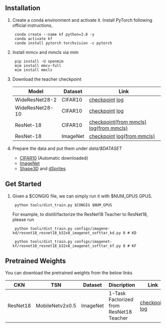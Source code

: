 ## Installation
1. Create a conda environment and activate it. Install PyTorch following official instructions,

        conda create --name kf python=3.8 -y
        conda activate kf
        conda install pytorch torchvision -c pytorch

2. Install mmcv and mmcls via mim

        pip install -U openmim
        mim install mmcv-full
        mim install mmcls

3. Download the teacher checkpoint

    | Model | Dataset | Link|
    |--- |  --- | --- |
    | WideResNet28-2 | CIFAR10 | [checkpoint](https://drive.google.com/file/d/1_MgpoL8F_2wwgC6UD_tdDcX_teGgg3Mh/view?usp=sharing)  [log](https://drive.google.com/file/d/179_3yTHX8xmxYMQWMdwiLSNeSPEUn1mY/view?usp=sharing)|
    | WideResNet28-10 | CIFAR10 | [checkpoint](https://drive.google.com/file/d/1Gv4VRki5gToF5TNm84cdQJqU-HhU0Jy1/view?usp=sharing) [log](https://drive.google.com/file/d/1wQsAJ9gAKBJboghIO1K0eakRAsk5TwmP/view?usp=sharing)|
    | ResNet-18 | CIFAR10 | [checkpoint(from mmcls)](https://download.openmmlab.com/mmclassification/v0/resnet/resnet18_b16x8_cifar10_20210528-bd6371c8.pth) [log(from mmcls)](https://download.openmmlab.com/mmclassification/v0/resnet/resnet18_b16x8_cifar10_20210528-bd6371c8.log.json)|
    | ResNet-18 | ImageNet | [checkpoint](https://drive.google.com/file/d/1aCpmoUvTOFZ8P2OzmBpj66H7-NQfdBwc/view?usp=sharing) [log(from mmcls)](https://download.openmmlab.com/mmclassification/v0/resnet/resnet18_8xb32_in1k_20210831-fbbb1da6.log.json)|

4. Prepare the data and put them under *data/$DATASET*
    - [CIFAR10](https://www.cs.toronto.edu/~kriz/cifar.html) (Automatic downloaded)
    - [ImageNet](https://www.image-net.org)
    - [Shape3D](https://github.com/deepmind/3d-shapes) and [dSprites](https://github.com/deepmind/dsprites-dataset)
    

## Get Started
1. Given a $CONGIG file, we can simply run it with $NUM_GPUS GPUS.
        
        python tools/dist_train.py $CONGIG $NUM_GPUS
    
    For example, to distill/factorize the ResNet18 Teacher to ResNet18, please run

        python tools/dist_train.py configs/imagene-kd/resnet18_resnet18_b32x8_imagenet_softtar_kd.py 8 # KD

        python tools/dist_train.py configs/imagenet-kf/resnet18_resnet18_b32x8_imagenet_softtar_kf.py 8 # KF

## Pretrained Weights
You can download the pretrained weights from the below links

| CKN | TSN | Dataset | Discription | Link|
|--- |  --- | --- | --- | --- |
| ResNet18 | MobileNetv2x0.5 | ImageNet | 1-Task Factorized from ResNet18 Teacher |[checkpoint](https://drive.google.com/file/d/1QRbdCkRrFeXFwBIn9JkT8YjqKPDs9kZK/view?usp=sharing)  [log](https://drive.google.com/file/d/1PpiP5Tb1uykLUtLikTfMnJIRQ8J_lOcm/view?usp=sharing)|